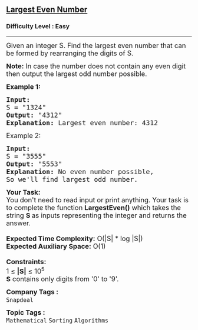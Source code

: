 <h2><a href="https://practice.geeksforgeeks.org/problems/largest-even-number3821/1?page=4&company[]=Snapdeal&sortBy=submissions">Largest Even Number</a></h2><h3>Difficulty Level : Easy</h3><hr><div class="problems_problem_content__Xm_eO"><p><span style="font-size:18px">Given an integer S. Find the largest even number that can be formed by rearranging the digits of S.</span></p>

<p><span style="font-size:18px"><strong>Note:</strong> In case the number does not contain any even digit then output the largest odd number possible.</span></p>

<p><span style="font-size:18px"><strong>Example 1:</strong></span></p>

<pre><span style="font-size:18px"><strong>Input:</strong>
S = "1324"
<strong>Output:</strong> "4312"
<strong>Explanation:</strong> Largest even number: 4312</span>
</pre>

<p><span style="font-size:18px">Example 2:</span></p>

<pre><span style="font-size:18px"><strong>Input:</strong>
S = "3555"
<strong>Output:</strong> "5553"
<strong>Explanation:</strong> No even number possible,
So we'll find largest odd number.</span>
</pre>

<p><span style="font-size:18px"><strong>Your Task:&nbsp;&nbsp;</strong><br>
You don't need to read input or print anything. Your task is to complete the function&nbsp;<strong>LargestEven()</strong>&nbsp;which takes the string <strong>S&nbsp;</strong>as inputs representing the integer&nbsp;and returns the answer.<br>
<br>
<strong>Expected Time Complexity:</strong>&nbsp;O(|S| * log |S|)<br>
<strong>Expected Auxiliary Space:</strong>&nbsp;O(1)<br>
<br>
<strong>Constraints:</strong><br>
1 ≤ <strong>|S|</strong> ≤ 10<sup>5</sup><br>
<strong>S</strong> contains only digits from '0' to '9'.</span></p>
</div><p><span style=font-size:18px><strong>Company Tags : </strong><br><code>Snapdeal</code>&nbsp;<br><p><span style=font-size:18px><strong>Topic Tags : </strong><br><code>Mathematical</code>&nbsp;<code>Sorting</code>&nbsp;<code>Algorithms</code>&nbsp;